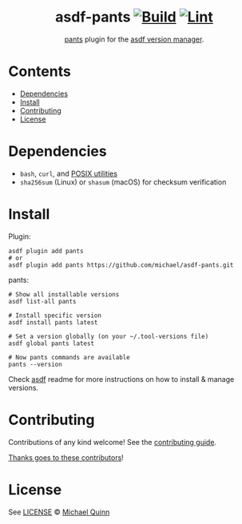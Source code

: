<div align="center">

# asdf-pants [![Build](https://github.com/michael/asdf-pants/actions/workflows/build.yml/badge.svg)](https://github.com/michael/asdf-pants/actions/workflows/build.yml) [![Lint](https://github.com/michael/asdf-pants/actions/workflows/lint.yml/badge.svg)](https://github.com/michael/asdf-pants/actions/workflows/lint.yml)

[pants](https://www.pantsbuild.org) plugin for the [asdf version manager](https://asdf-vm.com).

</div>

# Contents

- [Dependencies](#dependencies)
- [Install](#install)
- [Contributing](#contributing)
- [License](#license)

# Dependencies

- `bash`, `curl`, and [POSIX utilities](https://pubs.opengroup.org/onlinepubs/9699919799/idx/utilities.html)
- `sha256sum` (Linux) or `shasum` (macOS) for checksum verification

# Install

Plugin:

```shell
asdf plugin add pants
# or
asdf plugin add pants https://github.com/michael/asdf-pants.git
```

pants:

```shell
# Show all installable versions
asdf list-all pants

# Install specific version
asdf install pants latest

# Set a version globally (on your ~/.tool-versions file)
asdf global pants latest

# Now pants commands are available
pants --version
```

Check [asdf](https://github.com/asdf-vm/asdf) readme for more instructions on how to
install & manage versions.

# Contributing

Contributions of any kind welcome! See the [contributing guide](contributing.md).

[Thanks goes to these contributors](https://github.com/michael/asdf-pants/graphs/contributors)!

# License

See [LICENSE](LICENSE) © [Michael Quinn](https://github.com/michael-delphos/)
